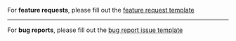 For **feature requests**, please fill out the [feature request template](https://github.com/prisma-labs/graphql-santa/issues/new?template=feature_request.md)

---

For **bug reports**, please fill out the [bug report issue template](https://github.com/prisma-labs/graphql-santa/issues/new?template=bug_report.md)
